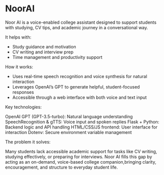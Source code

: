 # NoorAI
Noor AI is a voice-enabled college assistant designed to support students with studying, CV tips, and academic journey in a conversational way.

It helps with:

- Study guidance and motivation
- CV writing and interview prep
- Time management and productivity support

How it works:

- Uses real-time speech recognition and voice synthesis for natural interaction
- Leverages OpenAI’s GPT to generate helpful, student-focused responses
- Accessible through a web interface with both voice and text input

Key technologies:

OpenAI GPT (GPT-3.5-turbo): Natural language understanding
SpeechRecognition & gTTS: Voice input and spoken replies
Flask + Python: Backend logic and API handling
HTML/CSS/JS frontend: User interface for interaction
Dotenv: Secure environment variable management

The problem it solves:

Many students lack accessible academic support for tasks like CV writing, studying effectively, or preparing for interviews. Noor AI fills this gap by acting as an on-demand, voice-based college companion,bringing clarity, encouragement, and structure to everyday student life.
